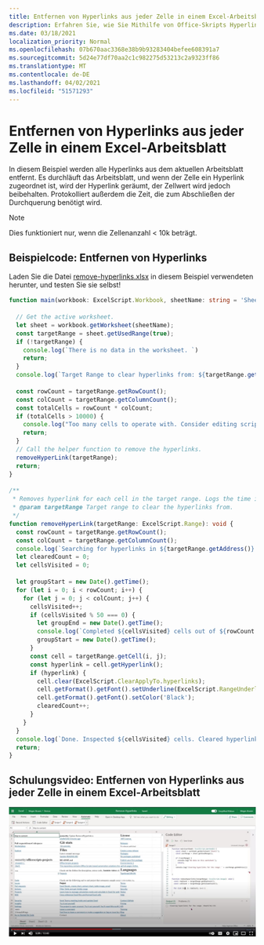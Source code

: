 ```yaml
---
title: Entfernen von Hyperlinks aus jeder Zelle in einem Excel-Arbeitsblatt
description: Erfahren Sie, wie Sie Mithilfe von Office-Skripts Hyperlinks aus jeder Zelle in einem Excel-Arbeitsblatt entfernen.
ms.date: 03/18/2021
localization_priority: Normal
ms.openlocfilehash: 07b670aac3368e38b9b93283404befee608391a7
ms.sourcegitcommit: 5d24e77df70aa2c1c982275d53213c2a9323ff86
ms.translationtype: MT
ms.contentlocale: de-DE
ms.lasthandoff: 04/02/2021
ms.locfileid: "51571293"
---
```

# <a name="remove-hyperlinks-from-each-cell-in-an-excel-worksheet"></a>Entfernen von Hyperlinks aus jeder Zelle in einem Excel-Arbeitsblatt

 In diesem Beispiel werden alle Hyperlinks aus dem aktuellen Arbeitsblatt entfernt. Es durchläuft das Arbeitsblatt, und wenn der Zelle ein Hyperlink zugeordnet ist, wird der Hyperlink geräumt, der Zellwert wird jedoch beibehalten. Protokolliert außerdem die Zeit, die zum Abschließen der Durchquerung benötigt wird.

> [!NOTE]
> Dies funktioniert nur, wenn die Zellenanzahl < 10k beträgt.

## <a name="sample-code-remove-hyperlinks"></a>Beispielcode: Entfernen von Hyperlinks

Laden Sie die Datei <a href="remove-hyperlinks.xlsx">remove-hyperlinks.xlsx</a> in diesem Beispiel verwendeten herunter, und testen Sie sie selbst!

```TypeScript
function main(workbook: ExcelScript.Workbook, sheetName: string = 'Sheet1') {

  // Get the active worksheet. 
  let sheet = workbook.getWorksheet(sheetName);
  const targetRange = sheet.getUsedRange(true);
  if (!targetRange) {
    console.log(`There is no data in the worksheet. `)
    return;
  }
  console.log(`Target Range to clear hyperlinks from: ${targetRange.getAddress()}`);

  const rowCount = targetRange.getRowCount();
  const colCount = targetRange.getColumnCount();
  const totalCells = rowCount * colCount;
  if (totalCells > 10000) {
    console.log("Too many cells to operate with. Consider editing script to use selected range and then remove hyperlinks in batches. " + targetRange.getAddress());
    return;
  }
  // Call the helper function to remove the hyperlinks. 
  removeHyperLink(targetRange);
  return;
}

/**
 * Removes hyperlink for each cell in the target range. Logs the time it takes to complete traversal.
 * @param targetRange Target range to clear the hyperlinks from.
 */
function removeHyperLink(targetRange: ExcelScript.Range): void {
  const rowCount = targetRange.getRowCount();
  const colCount = targetRange.getColumnCount();
  console.log(`Searching for hyperlinks in ${targetRange.getAddress()} which contains ${(rowCount * colCount)} cells`);
  let clearedCount = 0;
  let cellsVisited = 0;

  let groupStart = new Date().getTime();
  for (let i = 0; i < rowCount; i++) {
    for (let j = 0; j < colCount; j++) {
      cellsVisited++;
      if (cellsVisited % 50 === 0) {
        let groupEnd = new Date().getTime();
        console.log(`Completed ${cellsVisited} cells out of ${rowCount * colCount}. This group took: ${(groupEnd - groupStart) / 1000} seconds to complete.`);
        groupStart = new Date().getTime();
      }
      const cell = targetRange.getCell(i, j);
      const hyperlink = cell.getHyperlink();
      if (hyperlink) {
        cell.clear(ExcelScript.ClearApplyTo.hyperlinks);
        cell.getFormat().getFont().setUnderline(ExcelScript.RangeUnderlineStyle.none);
        cell.getFormat().getFont().setColor('Black');
        clearedCount++;
      }
    }
  }
  console.log(`Done. Inspected ${cellsVisited} cells. Cleared hyperlinks in: ${clearedCount} cells`);
  return;
}
```

## <a name="training-video-remove-hyperlinks-from-each-cell-in-an-excel-worksheet"></a>Schulungsvideo: Entfernen von Hyperlinks aus jeder Zelle in einem Excel-Arbeitsblatt

[![Schritt-für-Schritt-Video zum Entfernen von Hyperlinks aus jeder Zelle in einem Excel-Arbeitsblatt ansehen](../../images/hyperlinks-vid.jpg)](https://youtu.be/v20fdinxpHU "Schrittweises Video zum Entfernen von Hyperlinks aus jeder Zelle in einem Excel-Arbeitsblatt")
